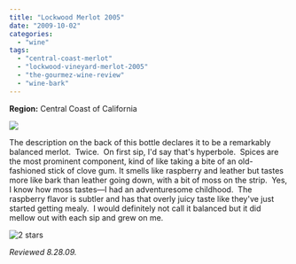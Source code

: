 ```yaml
---
title: "Lockwood Merlot 2005"
date: "2009-10-02"
categories:
  - "wine"
tags:
  - "central-coast-merlot"
  - "lockwood-vineyard-merlot-2005"
  - "the-gourmez-wine-review"
  - "wine-bark"
---
```


**Region:** Central Coast of California

![](http://www.rebeccagomezfarrell.com/gourmez/photos/lockwoodmerlot.jpg)

The description on the back of this bottle declares it to be a remarkably balanced merlot.  Twice.  On first sip, I'd say that's hyperbole.  Spices are the most prominent component, kind of like taking a bite of an old-fashioned stick of clove gum. It smells like raspberry and leather but tastes more like bark than leather going down, with a bit of moss on the strip.  Yes, I know how moss tastes—I had an adventuresome childhood.  The raspberry flavor is subtler and has that overly juicy taste like they've just started getting mealy.  I would definitely not call it balanced but it did mellow out with each sip and grew on me.




<div class="caption">

![2 stars](http://s3.amazonaws.com/thegourmez-wpmedia/2009/02/rating_chicken11.gif "rating_chicken11")</div>


_Reviewed 8.28.09._
